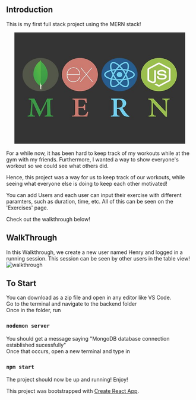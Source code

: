 ## Introduction

This is my first full stack project using the MERN stack!
<p align="center">
  <img width="460" height="300" src="pictures/mern2.jpeg">
</p>

For a while now, it has been hard to keep track of my workouts while at the gym with my friends. Furthermore, I wanted a way to show everyone's workout so we could see what others did.  <br/>

Hence, this project was a way for us to keep track of our workouts, while seeing what everyone else is doing to keep each other motivated!<br/>

You can add Users and each user can input their exercise with different paramters, such as duration, time, etc. All of this can be seen on the 'Exercises' page. <br/>

Check out the walkthrough below! 

## WalkThrough
In this Walkthrough, we create a new user named Henry and logged in a running session. This session can be seen by other users in the table view!
![walkthrough](pictures/trackfit.gif)


## To Start 
You can download as a zip file and open in any editor like VS Code. <br />
Go to the terminal and navigate to the backend folder <br/>
Once in the folder, run <br/>
### `nodemon server`
You should get a message saying "MongoDB database connection established sucessfully" <br/>
Once that occurs, open a new terminal and type in 
### `npm start`
The project should now be up and running! Enjoy!

This project was bootstrapped with [Create React App](https://github.com/facebook/create-react-app).



